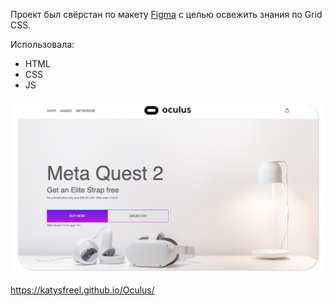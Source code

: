 Проект был свёрстан по макету [Figma](https://www.figma.com/proto/pivcab7Fg8wfOCQ8g1Kabv/Oculus?page-id=0%3A1&node-id=1-2&viewport=534%2C355%2C0.43&scaling=min-zoom) с целью освежить знания по Grid CSS.

Использовала:
- HTML
- CSS
- JS

![Image](https://github.com/KatySFreel/Oculus/raw/main/preview.png)

https://katysfreel.github.io/Oculus/
